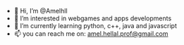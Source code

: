 - 👋 Hi, I’m @Amelhll
- 👀 I’m interested in webgames and apps developments
- 🌱 I’m currently learning python, c++, java and javascript
- 📫 you can reach me on: amel.hellal.prof@gmail.com 

<!---
Amelhll/Amelhll is a ✨ special ✨ repository because its `README.md` (this file) appears on your GitHub profile.
You can click the Preview link to take a look at your changes.
--->
